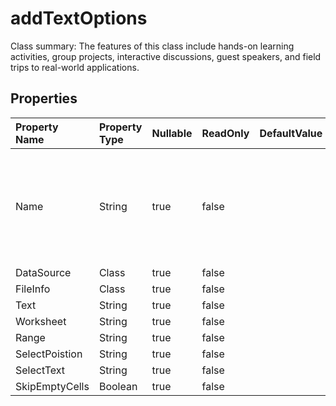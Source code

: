 # **addTextOptions**

Class summary: The features of this class include hands-on learning activities, group projects, interactive discussions, guest speakers, and field trips to real-world applications. 

## **Properties**

| Property Name | Property Type | Nullable |  ReadOnly | DefaultValue | Description | 
| :- | :- | :- |:- |  :- | :- |
|Name|String|true|false |  |The class has a public property named "Name" with a getter and setter method.|
|DataSource|Class|true|false |  ||
|FileInfo|Class|true|false |  ||
|Text|String|true|false |  ||
|Worksheet|String|true|false |  ||
|Range|String|true|false |  ||
|SelectPoistion|String|true|false |  ||
|SelectText|String|true|false |  ||
|SkipEmptyCells|Boolean|true|false |  ||

